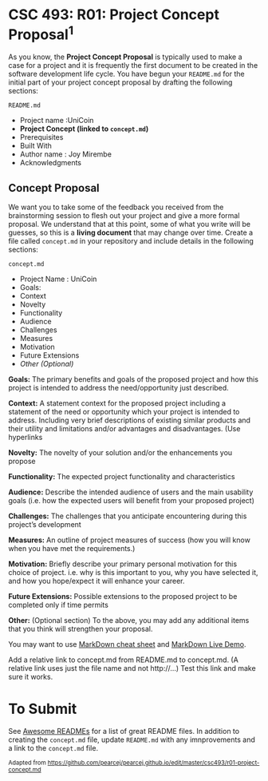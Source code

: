 # CSC 493: R01: Project Concept Proposal<sup>1</sup>

As you know, the **Project Concept Proposal** is typically used to make a case for a project and it is frequently the first document to be created in the software development life cycle. You have begun your <code>README.md</code> for the initial part of your project concept proposal by drafting the following sections:

<code>README.md</code>
- Project name :UniCoin
- **Project Concept (linked to <code>concept.md</code>)**
- Prerequisites
- Built With 
- Author name : Joy Mirembe
- Acknowledgments

## Concept Proposal
We want you to take some of the feedback you received from the brainstorming session to flesh out your project and give a more formal proposal. We understand that at this point, some of what you write will be guesses, so this is a <strong>living document</strong> that may change over time. Create a file called <code>concept.md</code> in your repository and include details in the following sections:

<code>concept.md</code>
  - Project Name : UniCoin
  - Goals: 
  - Context
  - Novelty
  - Functionality
  - Audience
  - Challenges
  - Measures
  - Motivation
  - Future Extensions
  - *Other (Optional)*

**Goals:** The primary benefits and goals of the proposed project and how this project is intended to address the need/opportunity just described.

**Context:** A statement context for the proposed project including a statement of the need or opportunity which your project is intended to address. Including very brief descriptions of existing similar products and their utility and limitations and/or advantages and disadvantages. (Use hyperlinks

**Novelty:** The novelty of your solution and/or the enhancements you propose

**Functionality:** The expected project functionality and characteristics

**Audience:** Describe the intended audience of users and the main usability goals (i.e. how the expected users will benefit from your proposed project)

**Challenges:** The challenges that you anticipate encountering during this project’s development

**Measures:** An outline of project measures of success (how you will know when you have met the requirements.)

**Motivation:** Briefly describe your primary personal motivation for this choice of project. i.e. why is this important to you, why you have selected it, and how you hope/expect it will enhance your career.

**Future Extensions:** Possible extensions to the proposed project to be completed only if time permits

**Other:** (Optional section) To the above, you may add any additional items that you think will strengthen your proposal.

You may want to use [MarkDown cheat sheet](https://github.com/adam-p/markdown-here/wiki/Markdown-Here-Cheatsheet) and [MarkDown Live Demo](http://www.markdown-here.com/livedemo.html).

Add a relative link to concept.md from README.md to concept.md. (A relative link uses just the file name and not http://...) Test this link and make sure it works.

# To Submit 

See [Awesome READMEs](https://github.com/matiassingers/awesome-readme) for a list of great README files. In addition to creating the <code>concept.md</code> file, update <code>README.md</code> with any imnprovements and a link to the <code>concept.md</code> file.


<sub>Adapted from <a href="https://github.com/pearcej/pearcej.github.io/edit/master/csc493/r01-project-concept.md">https://github.com/pearcej/pearcej.github.io/edit/master/csc493/r01-project-concept.md</a> </sub>
